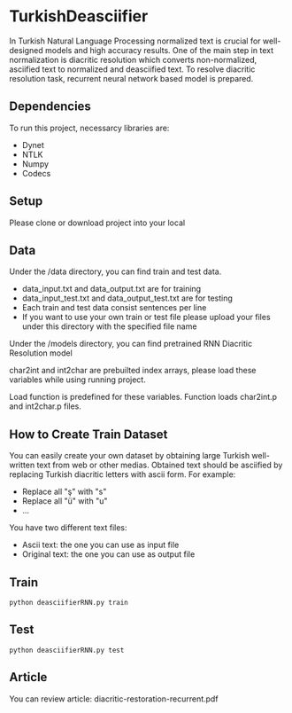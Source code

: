# TurkishDeasciifier
In Turkish Natural Language Processing normalized text is crucial for well-designed models and high accuracy results. One of the main step in text normalization is diacritic resolution which converts non-normalized, asciified text to normalized and deasciified text. To resolve diacritic resolution task, recurrent neural network based model is prepared.

## Dependencies
To run this project, necessarcy libraries are:
* Dynet
* NTLK
* Numpy
* Codecs

## Setup
Please clone or download project into your local

## Data
Under the /data directory, you can find train and test data. 
*	data_input.txt and data_output.txt are for training
*	data_input_test.txt and data_output_test.txt are for testing
* Each train and test data consist sentences per line
*	If you want to use your own train or test file please upload your files under this directory with the specified file name

Under the /models directory, you can find pretrained RNN Diacritic Resolution model

char2int and int2char are prebuilted index arrays, please load these variables while using running project.

Load function is predefined for these variables. Function loads char2int.p and int2char.p files.

## How to Create Train Dataset
You can easily create your own dataset by obtaining large Turkish well-written text from web or other medias. 
Obtained text should be asciified by replacing Turkish diacritic letters with ascii form.
For example: 
- Replace all "ş" with "s"
- Replace all "ü" with "u"
- ...

You have two different text files:
  - Ascii text: the one you can use as input file 
  - Original text: the one you can use as output file

## Train 
```
python deasciifierRNN.py train
```

## Test
```
python deasciifierRNN.py test
```

## Article
You can review article: diacritic-restoration-recurrent.pdf
